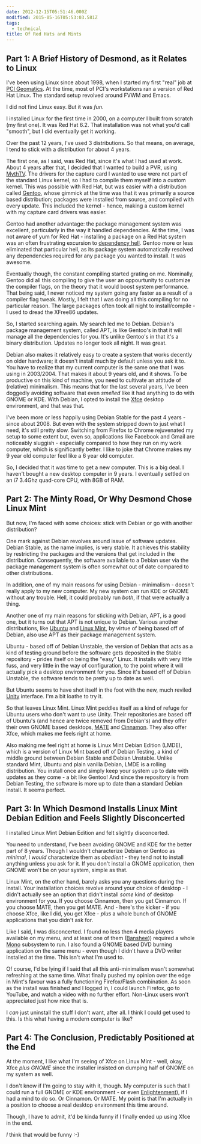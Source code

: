 ```yaml
---
date: 2012-12-15T05:51:46.000Z
modified: 2015-05-16T05:53:03.581Z
tags:
  - technical
title: Of Red Hats and Mints
---
```


## Part 1: A Brief History of Desmond, as it Relates to Linux

I've been using Linux since about 1998, when I started my first "real" job
at [PCI Geomatics][1].  At the time, most of PCI's workstations ran a
version of Red Hat Linux.  The standard setup revolved around FVWM and
Emacs.

I did not find Linux easy.  But it was *fun*.

I installed Linux for the first time in 2000, on a computer I built from
scratch (my first one).  It was Red Hat 6.2.  That installation was not what
you'd call "smooth", but I did eventually get it working.

Over the past 12 years, I've used 3 distributions.  So that means, on
average, I tend to stick with a distribution for about 4 years.  

The first one, as I said, was Red Hat, since it's what I had used at work.
About 4 years after that, I decided that I wanted to build a PVR, using
[MythTV][2].  The drivers for the capture card I wanted to use were not part
of the standard Linux kernel, so I had to compile them myself into a custom
kernel.  This was possible with Red Hat, but was easier with a distribution
called [Gentoo][3], whose gimmick at the time was that it was primarily a
source based distribution; packages were installed from source, and compiled
with every update.  This included the kernel - hence, making a custom kernel
with my capture card drivers was easier.

Gentoo had another advantage: the package management system was excellent,
particularly in the way it handled dependencies.  At the time, I was not
aware of yum for Red Hat - installing a package on a Red Hat system was an
often frustrating excursion to [dependency hell][4].  Gentoo more or less
eliminated that particular hell, as its package system automatically
resolved any dependencies required for any package you wanted to install.
It was awesome.

Eventually though, the constant compiling started grating on me.  Nominally,
Gentoo did all this compiling to give the user an oppourtunity to customize
the compiler flags, on the theory that it would boost system performance.
That being said, I never noticed my system going any faster as a result of a
compiler flag tweak.  Mostly, I felt that I was doing all this compiling for
no particular reason.  The large packages often took all night to
install/compile - I used to dread the XFree86 updates.

So, I started searching again.  My search led me to Debian.  Debian's
package management system, called APT, is like Gentoo's in that it will
manage all the dependencies for you.  It's unlike Gentoo's in that it's a
binary distribution.  Updates no longer took all night.  It was great.

Debian also makes it relatively easy to create a system that works decently
on older hardware; it doesn't install much by default unless you ask it to.
You have to realize that my current computer is the same one that I was
using in 2003/2004.  That makes it about 9 years old, and it shows.  To be
productive on this kind of machine, you need to cultivate an attitude of
(relative) minimalism.  This means that for the last several years, I've
been doggedly avoiding software that even *smelled* like it had anything to
do with GNOME or KDE.  With Debian, I opted to install the [Xfce][5] desktop
environment, and that was that.

I've been more or less happily using Debian Stable for the past 4 years -
since about 2008.  But even with the system stripped down to just what I
need, it's still pretty slow.  Switching from Firefox to Chrome rejuvenated
my setup to some extent but, even so, applications like Facebook and Gmail
are noticeably sluggish - especially compared to how they run on my work
computer, which is significantly better.  I like to joke that Chrome makes
my 9 year old computer feel like a 6 year old computer.

So, I decided that it was time to get a new computer.  This is a big deal.
I haven't bought a new desktop computer in 9 years.  I eventually settled on
an i7 3.4Ghz quad-core CPU, with 8GB of RAM.

## Part 2: The Minty Road, Or Why Desmond Chose Linux Mint

But now, I'm faced with some choices: stick with Debian or go with another
distribution?  

One mark against Debian revolves around issue of software updates.  Debian
Stable, as the name implies, is very stable.  It achieves this stability by
restricting the packages and the versions that get included in the
distribution.  Consequently, the software available to a Debian user via the
package management system is often somewhat out of date compared to other
distributions.

In addition, one of my main reasons for using Debian - minimalism - doesn't
really apply to my new computer.  My new system can run KDE or GNOME without
any trouble.  Hell, it could probably run *both*, if that were actually a
thing.

Another one of my main reasons for sticking with Debian, APT, is a good one,
but it turns out that APT is not unique to Debian.  Various another
distributions, like [Ubuntu][6] and [Linux Mint][7], by virtue of being
based off of Debian, also use APT as their package management system.

Ubuntu - based off of Debian Unstable, the version of Debian that acts as a
kind of testing ground before the software gets deposited in the Stable
repository - prides itself on being the "easy" Linux.  It installs with very
little fuss, and very little in the way of configuration, to the point where
it will actually pick a desktop environment for you.  Since it's based off
of Debian Unstable, the software tends to be pretty up to date as well.

But Ubuntu seems to have shot itself in the foot with the new, much reviled
[Unity][8] interface. I'm a bit loathe to try it.

So that leaves Linux Mint.  Linux Mint peddles itself as a kind of refuge
for Ubuntu users who don't want to use Unity.  Their repositories are based
off of Ubuntu's (and hence are twice removed from Debian's) and they offer
their own GNOME based desktops, [MATE][9] and [Cinnamon][10].  They also
offer Xfce, which makes me feels right at home.

Also making me feel right at home is Linux Mint Debian Edition (LMDE), which
is a version of Linux Mint based off of Debian Testing, a kind of middle
ground between Debian Stable and Debian Unstable.  Unlike standard Mint,
Ubuntu and plain vanilla Debian, LMDE is a rolling distribution.  You
install once and simply keep your system up to date with updates as they
come - a bit like Gentoo!  And since the repository is from Debian Testing,
the software is more up to date than a standard Debian install.  It seems
perfect.

## Part 3: In Which Desmond Installs Linux Mint Debian Edition and Feels Slightly Disconcerted

I installed Linux Mint Debian Edition and felt slightly disconcerted.

You need to understand, I've been avoiding GNOME and KDE for the better part
of 8 years.  Though I wouldn't characterize Debian or Gentoo as *minimal*, I
*would* characterize them as *obedient* - they tend not to install anything
unless you ask for it.  If you don't install a GNOME application, then GNOME
won't be on your system, simple as that.

Linux Mint, on the other hand, barely asks you any questions during the
install.  Your installation choices revolve around your choice of desktop -
I didn't actually see an option that didn't install *some* kind of desktop
environment for you.  If you choose Cinnamon, then you get Cinnamon.  If you
choose MATE, then you get MATE.  And - here's the kicker - if you choose
Xfce, like I did, you get Xfce - *plus* a whole bunch of GNOME applications
that you didn't ask for.

Like I said, I was disconcerted.  I found no less then 4 media players
available on my menu, and at least one of them ([Banshee][11])) required a
whole [Mono][12] subsystem to run.  I also found a GNOME based DVD burning
application on the same menu - even though I didn't have a DVD writer
installed at the time.  This isn't what I'm used to.

Of course, I'd be lying if I said that all this anti-minimalism wasn't
somewhat refreshing at the same time.  What finally pushed my opinion over
the edge in Mint's favour was a fully functioning Firefox/Flash combination.
As soon as the install was finished and I logged in, I could launch Firefox,
go to YouTube, and watch a video with no further effort.  Non-Linux users
won't appreciated just how nice that is.

I *can* just uninstall the stuff I don't want, after all.  I think I could
get used to this.  Is this what having a modern computer is like?

## Part 4: The Conclusion, Predictably Positioned at the End

At the moment, I like what I'm seeing of Xfce on Linux Mint - well, okay,
Xfce *plus GNOME* since the installer insisted on dumping half of GNOME on
my system as well.

I don't know if I'm going to stay with it, though.  My computer is such that
I could run a full GNOME or KDE environment - or even [Enlightenment][13]),
if I had a mind to do so.  Or Cinnamon. Or MATE.  My point is that I'm
actually in a position to choose a real desktop environment this time
around.

Though, I have to admit, it'd be kinda funny if I finally ended up using
Xfce in the end.

*I* think that would be funny :-)

[1]: http://www.pcigeomatics.com/
[2]: http://www.mythtv.org/
[3]: http://www.gentoo.org/
[4]: http://en.wikipedia.org/wiki/Dependency_hell
[5]: http://www.xfce.org/
[6]: http://www.ubuntu.com/
[7]: http://linuxmint.com/
[8]: http://en.wikipedia.org/wiki/Unity_(user_interface)
[9]: http://en.wikipedia.org/wiki/MATE_(desktop_environment)
[10]: http://en.wikipedia.org/wiki/Cinnamon_(user_interface)
[11]: http://en.wikipedia.org/wiki/Banshee_(media_player)
[12]: http://en.wikipedia.org/wiki/Mono_(software)
[13]: http://en.wikipedia.org/wiki/Enlightenment_(window_manager)
